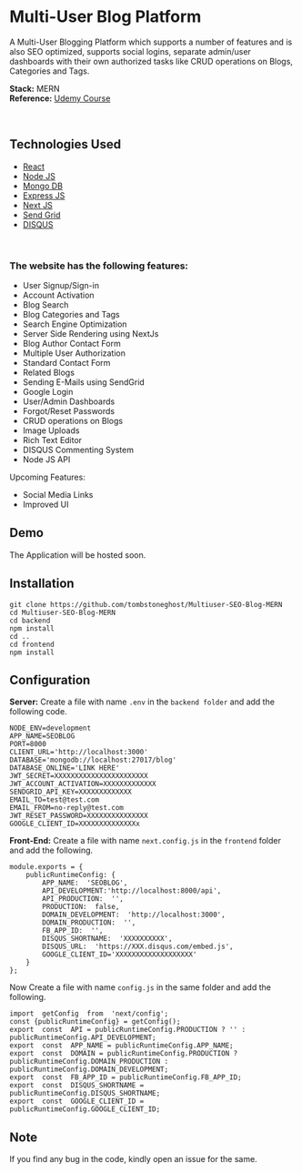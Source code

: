 # Multi-User Blog Platform 
A Multi-User Blogging Platform which supports a number of features and is also SEO optimized, supports social logins, separate admin/user dashboards with their own authorized tasks like CRUD operations on Blogs, Categories and Tags.

**Stack:** MERN
<br>
**Reference:** [Udemy Course](https://www.udemy.com/course/react-node-nextjs-fullstack-multi-user-blogging-platform-with-seo/)

<br>

## Technologies Used
 - [React](https://reactjs.org/)
 - [Node JS](https://nodejs.org/en/)
 - [Mongo DB](https://www.mongodb.com/)
 - [Express JS](https://expressjs.com/)
 - [Next JS](https://nextjs.org/)
 - [Send Grid](https://sendgrid.com/)
 - [DISQUS](https://disqus.com/)
<br>

### The website has the following features: 

 - User Signup/Sign-in
 - Account Activation
 - Blog Search
 - Blog Categories and Tags
 - Search Engine Optimization
 - Server Side Rendering using NextJs
 - Blog Author Contact Form
 - Multiple User Authorization
 - Standard Contact Form
 - Related Blogs
 - Sending E-Mails using SendGrid
 - Google Login
 - User/Admin Dashboards
 - Forgot/Reset Passwords
 - CRUD operations on Blogs
 - Image Uploads
 - Rich Text Editor
 - DISQUS Commenting System
 - Node JS API
 
Upcoming Features:
 - Social Media Links
 - Improved UI

 ## Demo
 The Application will be hosted soon. 

## Installation

    git clone https://github.com/tombstoneghost/Multiuser-SEO-Blog-MERN
    cd Multiuser-SEO-Blog-MERN
    cd backend
    npm install
    cd ..
    cd frontend
    npm install

 
## Configuration
**Server:**
Create a file with name `.env` in the `backend folder` and add the following code. 

    NODE_ENV=development
    APP_NAME=SEOBLOG
    PORT=8000
    CLIENT_URL='http://localhost:3000'
    DATABASE='mongodb://localhost:27017/blog'
    DATABASE_ONLINE='LINK HERE'
    JWT_SECRET=XXXXXXXXXXXXXXXXXXXXXXX
    JWT_ACCOUNT_ACTIVATION=XXXXXXXXXXXXX
    SENDGRID_API_KEY=XXXXXXXXXXXXX
    EMAIL_TO=test@test.com
    EMAIL_FROM=no-reply@test.com
    JWT_RESET_PASSWORD=XXXXXXXXXXXXXXX
    GOOGLE_CLIENT_ID=XXXXXXXXXXXXXXx
    
**Front-End:**
Create a file with name `next.config.js` in the `frontend` folder and add the following. 

    module.exports = {
	    publicRuntimeConfig: {
		    APP_NAME:  'SEOBLOG',
		    API_DEVELOPMENT:'http://localhost:8000/api',
		    API_PRODUCTION:  '',
		    PRODUCTION:  false,
		    DOMAIN_DEVELOPMENT:  'http://localhost:3000',
		    DOMAIN_PRODUCTION:  '',
		    FB_APP_ID:  '',
		    DISQUS_SHORTNAME:  'XXXXXXXXXX',
		    DISQUS_URL:  'https://XXX.disqus.com/embed.js',
		    GOOGLE_CLIENT_ID='XXXXXXXXXXXXXXXXXXX'
	    }
	};

Now Create a file with name `config.js` in the same folder and add the following. 

    import  getConfig  from  'next/config';
    const {publicRuntimeConfig} = getConfig();
    export  const  API = publicRuntimeConfig.PRODUCTION ? '' : publicRuntimeConfig.API_DEVELOPMENT;
    export  const  APP_NAME = publicRuntimeConfig.APP_NAME;
    export  const  DOMAIN = publicRuntimeConfig.PRODUCTION ? publicRuntimeConfig.DOMAIN_PRODUCTION : publicRuntimeConfig.DOMAIN_DEVELOPMENT;
    export  const  FB_APP_ID = publicRuntimeConfig.FB_APP_ID;
    export  const  DISQUS_SHORTNAME = publicRuntimeConfig.DISQUS_SHORTNAME;
    export  const  GOOGLE_CLIENT_ID = publicRuntimeConfig.GOOGLE_CLIENT_ID;

## Note
If you find any bug in the code, kindly open an issue for the same.

